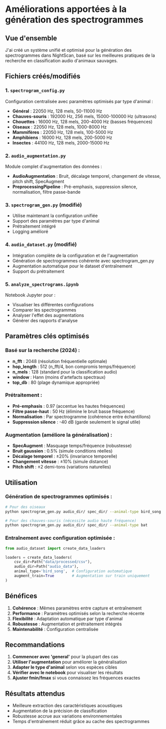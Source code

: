 # Améliorations apportées à la génération des spectrogrammes

## Vue d'ensemble

J'ai créé un système unifié et optimisé pour la génération des spectrogrammes dans NightScan, basé sur les meilleures pratiques de la recherche en classification audio d'animaux sauvages.

## Fichiers créés/modifiés

### 1. `spectrogram_config.py` 
Configuration centralisée avec paramètres optimisés par type d'animal :
- **Général** : 22050 Hz, 128 mels, 50-11000 Hz
- **Chauves-souris** : 192000 Hz, 256 mels, 15000-100000 Hz (ultrasons)
- **Chouettes** : 16000 Hz, 128 mels, 200-4000 Hz (basses fréquences)
- **Oiseaux** : 22050 Hz, 128 mels, 1000-8000 Hz
- **Mammifères** : 22050 Hz, 128 mels, 100-5000 Hz
- **Amphibiens** : 16000 Hz, 128 mels, 200-5000 Hz
- **Insectes** : 44100 Hz, 128 mels, 2000-15000 Hz

### 2. `audio_augmentation.py`
Module complet d'augmentation des données :
- **AudioAugmentation** : Bruit, décalage temporel, changement de vitesse, pitch shift, SpecAugment
- **PreprocessingPipeline** : Pré-emphasis, suppression silence, normalisation, filtre passe-bande

### 3. `spectrogram_gen.py` (modifié)
- Utilise maintenant la configuration unifiée
- Support des paramètres par type d'animal
- Prétraitement intégré
- Logging amélioré

### 4. `audio_dataset.py` (modifié)
- Intégration complète de la configuration et de l'augmentation
- Génération de spectrogrammes cohérente avec spectrogram_gen.py
- Augmentation automatique pour le dataset d'entraînement
- Support du prétraitement

### 5. `analyze_spectrograms.ipynb`
Notebook Jupyter pour :
- Visualiser les différentes configurations
- Comparer les spectrogrammes
- Analyser l'effet des augmentations
- Générer des rapports d'analyse

## Paramètres clés optimisés

### Basé sur la recherche (2024) :
- **n_fft** : 2048 (résolution fréquentielle optimale)
- **hop_length** : 512 (n_fft/4, bon compromis temps/fréquence)
- **n_mels** : 128 (standard pour la classification audio)
- **window** : Hann (moins d'artefacts spectraux)
- **top_db** : 80 (plage dynamique appropriée)

### Prétraitement :
- **Pré-emphasis** : 0.97 (accentue les hautes fréquences)
- **Filtre passe-haut** : 50 Hz (élimine le bruit basse fréquence)
- **Normalisation** : Par spectrogramme (cohérence entre échantillons)
- **Suppression silence** : -40 dB (garde seulement le signal utile)

### Augmentation (améliore la généralisation) :
- **SpecAugment** : Masquage temps/fréquence (robustesse)
- **Bruit gaussien** : 0.5% (simule conditions réelles)
- **Décalage temporel** : ±20% (invariance temporelle)
- **Changement vitesse** : ±10% (simule distance)
- **Pitch shift** : ±2 demi-tons (variations naturelles)

## Utilisation

### Génération de spectrogrammes optimisés :
```bash
# Pour des oiseaux
python spectrogram_gen.py audio_dir/ spec_dir/ --animal-type bird_song

# Pour des chauves-souris (nécessite audio haute fréquence)
python spectrogram_gen.py audio_dir/ spec_dir/ --animal-type bat
```

### Entraînement avec configuration optimisée :
```python
from audio_dataset import create_data_loaders

loaders = create_data_loaders(
    csv_dir=Path("data/processed/csv"),
    audio_dir=Path("audio_data"),
    animal_type='bird_song',  # Configuration automatique
    augment_train=True        # Augmentation sur train uniquement
)
```

## Bénéfices

1. **Cohérence** : Mêmes paramètres entre capture et entraînement
2. **Performance** : Paramètres optimisés selon la recherche récente
3. **Flexibilité** : Adaptation automatique par type d'animal
4. **Robustesse** : Augmentation et prétraitement intégrés
5. **Maintenabilité** : Configuration centralisée

## Recommandations

1. **Commencer avec 'general'** pour la plupart des cas
2. **Utiliser l'augmentation** pour améliorer la généralisation
3. **Adapter le type d'animal** selon vos espèces cibles
4. **Vérifier avec le notebook** pour visualiser les résultats
5. **Ajuster fmin/fmax** si vous connaissez les fréquences exactes

## Résultats attendus

- Meilleure extraction des caractéristiques acoustiques
- Augmentation de la précision de classification
- Robustesse accrue aux variations environnementales
- Temps d'entraînement réduit grâce au cache des spectrogrammes